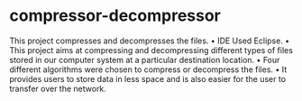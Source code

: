 # compressor-decompressor
This project compresses and decompresses the files.
• IDE Used Eclipse.
• This project aims at compressing and decompressing different types of files stored in our computer system at a particular destination location.
• Four different algorithms were chosen to compress or decompress the files.
• It provides users to store data in less space and is also easier for the user to transfer over the network.
